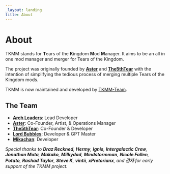 ```yaml
---
_layout: landing
title: About
---
```


# About

TKMM stands for **T**ears of the **K**ingdom **M**od **M**anager. It aims to be an all in one mod manager and merger for Tears of the Kingdom.

The project was originally founded by **[Aster](https://github.com/AsteroidPizza39)** and **[The5thTear](https://github.com/The5thTear)** with the intention of simplifying the tedious process of merging multiple Tears of the Kingdom mods.

TKMM is now maintained and developed by [TKMM-Team](#the-team).

## The Team

- **[Arch Leaders](https://github.com/ArchLeaders)**: Lead Developer
- **[Aster](https://github.com/AsteroidPizza39)**: Co-Founder, Artist, & Operations Manager
- **[The5thTear](https://github.com/The5thTear)**: Co-Founder & Developer
- **[Lord Bubbles](https://github.com/MasterBubbles)**: Developer & GPT Master
- **[Mikachan](https://github.com/okmika)**: Developer

*Special thanks to **Draz Reckned**, **Hermy**, **Ignis**, **Intergalactic Crew**, **Jonathan Mota**, **Makako**, **Milkydad**, **Mindstormman**, **Nicole Fallen**, **Potato**, **Rashad Taylor**, **Steve K**, **vintii**, **xPretorianx**, and **감자** for early support of the TKMM project.*
